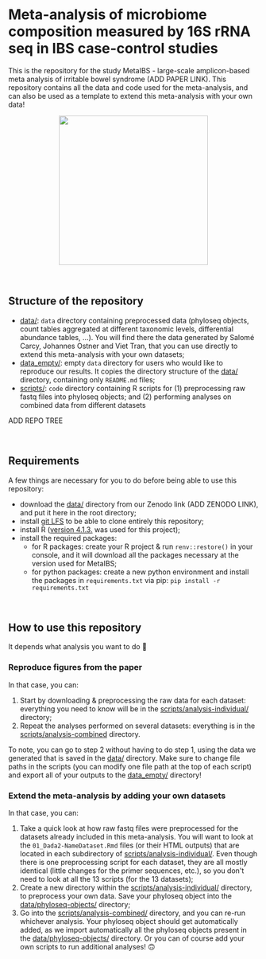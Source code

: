 # Meta-analysis of microbiome composition measured by 16S rRNA seq in IBS case-control studies

This is the repository for the study MetaIBS - large-scale amplicon-based meta analysis of irritable bowel syndrome (ADD PAPER LINK).
This repository contains all the data and code used for the meta-analysis, and can also be used as a template to extend this meta-analysis with your own data!

<p align="center">
	<img src="https://www.dana-farber.org/uploadedImages/Newsroom/Features/Gut_Instincts/microbiome-animated.gif" height="300"/>
</p>

<br/>

## Structure of the repository
- [data/](data/): `data` directory containing preprocessed data (phyloseq objects, count tables aggregated at different taxonomic levels, differential abundance tables, ...). You will find there the data generated by Salomé Carcy, Johannes Ostner and Viet Tran, that you can use directly to extend this meta-analysis with your own datasets;
- [data_empty/](data_empty/): empty `data` directory for users who would like to reproduce our results. It copies the directory structure of the [data/](data/) directory, containing only `README.md` files;
- [scripts/](scripts/): `code` directory containing R scripts for (1) preprocessing raw fastq files into phyloseq objects; and (2) performing analyses on combined data from different datasets

ADD REPO TREE


<br/>

## Requirements
A few things are necessary for you to do before being able to use this repository:
- download the [data/](data/) directory from our Zenodo link (ADD ZENODO LINK), and put it here in the root directory;
- install [git LFS](https://git-lfs.com/) to be able to clone entirely this repository;
- install R ([version 4.1.3.](https://cran.r-project.org/bin/macosx/base/) was used for this project);
- install the required packages:
	- for R packages: create your R project & run `renv::restore()` in your console, and it will download all the packages necessary at the version used for MetaIBS;
	- for python packages: create a new python environment and install the packages in `requirements.txt` via pip: `pip install -r requirements.txt`


<br/>

## How to use this repository
It depends what analysis you want to do :thinking:

### Reproduce figures from the paper
In that case, you can:
1. Start by downloading & preprocessing the raw data for each dataset: everything you need to know will be in the [scripts/analysis-individual/](scripts/analysis-individual/) directory;
2. Repeat the analyses performed on several datasets: everything is in the [scripts/analysis-combined](scripts/analysis-combined/) directory.

To note, you can go to step 2 without having to do step 1, using the data we generated that is saved in the [data/](data/) directory. Make sure to change file paths in the scripts (you can modify one file path at the top of each script) and export all of your outputs to the [data_empty/](data_empty/) directory!


### Extend the meta-analysis by adding your own datasets
In that case, you can:
1. Take a quick look at how raw fastq files were preprocessed for the datasets already included in this meta-analysis. You will want to look at the `01_Dada2-NameDataset.Rmd` files (or their HTML outputs) that are located in each subdirectory of [scripts/analysis-individual/](scripts/analysis-individual/). Even though there is one preprocessing script for each dataset, they are all mostly identical (little changes for the primer sequences, etc.), so you don't need to look at all the 13 scripts (for the 13 datasets);
2. Create a new directory within the [scripts/analysis-individual/](scripts/analysis-individual/) directory, to preprocess your own data. Save your phyloseq object into the [data/phyloseq-objects/](data/phyloseq-objects/) directory;
3. Go into the [scripts/analysis-combined/](scripts/analysis-combined/) directory, and you can re-run whichever analysis. Your phyloseq object should get automatically added, as we import automatically all the phyloseq objects present in the [data/phyloseq-objects/](data/phyloseq-objects/) directory. Or you can of course add your own scripts to run additional analyses! :upside_down_face: